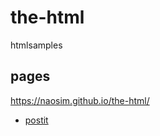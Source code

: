 # the-html
htmlsamples

## pages
https://naosim.github.io/the-html/

- [postit](https://naosim.github.io/the-html/postit/index.html)